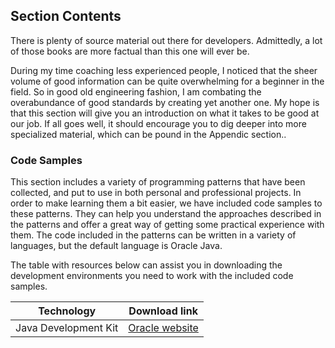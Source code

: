 ## Section Contents

There is plenty of source material out there for developers.
Admittedly, a lot of those books are more factual than this one will ever be.  

During my time  coaching less experienced people, I noticed that the sheer volume of good information can be quite overwhelming for
a beginner in the field.  So in good old engineering fashion, I am combating the overabundance of good standards by creating yet another one.
My hope is that this section will give you an introduction on what it takes to be good at our job. 
If all goes well, it should encourage you to dig deeper into more specialized material, which can be pound in the Appendic section..

### Code Samples

This section includes a variety of programming patterns that have been collected, and put to use
in both personal and professional projects. In order to make learning them a bit easier, we have included
code samples to these patterns. They can help you understand the approaches described in the patterns and offer
a great way of getting some practical experience with them. The code included in the patterns can be written in a variety of languages, but the default language is Oracle Java.

The table with resources below can assist you in downloading the development environments you need to work with the included code samples.

| Technology           | Download link                                                                    |
| -------------------- | -------------------------------------------------------------------------------- |
| Java Development Kit | [Oracle website](https://www.oracle.com/java/technologies/javase-downloads.html) |
